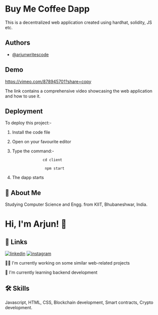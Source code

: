 
# Buy Me Coffee Dapp


This is a decentralized web application created using hardhat, solidity, JS etc.

## Authors

- [@arjunwritescode](https://www.github.com/arjunwritescode)


## Demo

https://vimeo.com/878945701?share=copy

The link contains a comprehensive video showcasing the web application and how to use it.


## Deployment

To deploy this project:-

1) Install the code file
2) Open on your favourite editor
3) Type the command:- 

                     cd client

                      npm start
4) The dapp starts





## 🚀 About Me
Studying Computer Science and Engg. from KIIT, Bhubaneshwar, India.


# Hi, I'm Arjun! 👋


## 🔗 Links

[![linkedin](https://img.shields.io/badge/linkedin-0A66C2?style=for-the-badge&logo=linkedin&logoColor=white)](https://www.linkedin.com/in/arjun-rathore-3a9503244/)
[![instagram](https://img.shields.io/badge/instagram-1DA1F2?style=for-the-badge&logo=instagram&logoColor=rainbow)](https://www.instagram.com/arjunrathor.e/)



👩‍💻 I'm currently working on some similar web-related projects

🧠 I'm currently learning backend development


## 🛠 Skills
Javascript, HTML, CSS, Blockchain development, Smart contracts, Crypto development.

